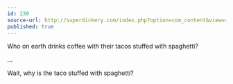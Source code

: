 ```yaml
---
id: 230
source-url: http://superdickery.com/index.php?option=com_content&view=category&layout=blog&id=29&Itemid=46&limitstart=295
published: true
---
```

 Who on earth drinks coffee with their tacos stuffed with spaghetti?

 ...

 Wait, why is the taco stuffed with spaghetti?
